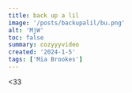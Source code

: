 ```yaml
---
title: back up a lil
image: '/posts/backupalil/bu.png'
alt: 'MjW'
toc: false
summary: cozyyyvideo
created: '2024-1-5'
tags: ['Mia Brookes']
---
```


<script>
  import { YouTube } from 'sveltekit-embed'
</script>

<YouTube youTubeId="8CBPrR-YGys" />
 <33
